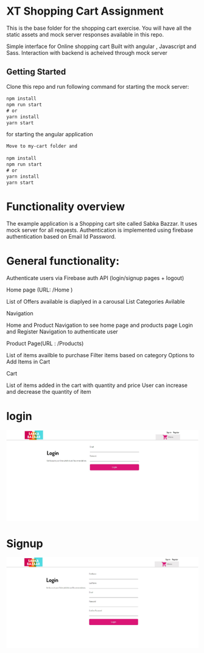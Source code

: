 # XT Shopping Cart Assignment

This is the base folder for the shopping cart exercise. You will have all the static assets and mock server responses available in this repo.

Simple interface for Online shopping cart Built with angular , Javascript and Sass. Interaction with backend is acheived through mock server

## Getting Started

Clone this repo and run following command for starting the mock server:

```
npm install
npm run start
# or
yarn install
yarn start
```

for starting the angular application
```
Move to my-cart folder and

npm install
npm run start
# or
yarn install
yarn start

```

# Functionality overview

The example application is a Shopping cart site called Sabka Bazzar. It uses mock server for all requests. Authentication is implemented using firebase authentication based on Email Id Password. 

# General functionality:

Authenticate users via Firebase auth API (login/signup pages + logout)

Home page (URL: /Home )

List of Offers available is diaplyed in a carousal
List Categories Avilable

Navigation 

Home and Product Navigation to see home page and products page
Login and Register Navigation to authenticate user

Product Page(URL : /Products)

List of items availble to purchase
Filter items based on category
Options to Add Items in Cart

Cart

List of items added in the cart with quantity and price
User can increase and decrease the quantity of item

# login

![alt text](https://github.com/athul-narayanan/shopping-cart-assignment/blob/develop-1/login.jpg)

# Signup

![alt text](https://github.com/athul-narayanan/shopping-cart-assignment/blob/develop-1/Signup.jpg)



